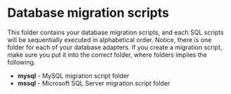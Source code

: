 
# Database migration scripts

This folder contains your database migration scripts, and each SQL scripts will be sequentially
executed in alphabetical order. Notice, there is one folder for each of your database adapters.
If you create a migration script, make sure you put it into the _correct_ folder, where folders
implies the following.

* __mysql__ - MySQL migration script folder
* __mssql__ - Microsoft SQL Server migration script folder

